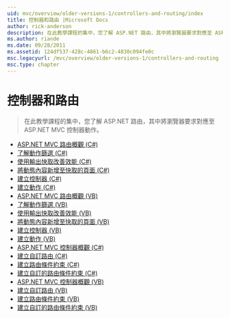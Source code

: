 ```yaml
---
uid: mvc/overview/older-versions-1/controllers-and-routing/index
title: 控制器和路由 |Microsoft Docs
author: rick-anderson
description: 在此教學課程的集中，您了解 ASP.NET 路由，其中將瀏覽器要求對應至 ASP.NET MVC 控制器動作。
ms.author: riande
ms.date: 09/28/2011
ms.assetid: 124df537-428c-4861-b6c2-4830c094fe0c
msc.legacyurl: /mvc/overview/older-versions-1/controllers-and-routing
msc.type: chapter
---
```

<a name="controllers-and-routing"></a>控制器和路由
====================
> 在此教學課程的集中，您了解 ASP.NET 路由，其中將瀏覽器要求對應至 ASP.NET MVC 控制器動作。


- [ASP.NET MVC 路由概觀 (C#)](asp-net-mvc-routing-overview-cs.md)
- [了解動作篩選 (C#)](understanding-action-filters-cs.md)
- [使用輸出快取改善效能 (C#)](improving-performance-with-output-caching-cs.md)
- [將動態內容新增至快取的頁面 (C#)](adding-dynamic-content-to-a-cached-page-cs.md)
- [建立控制器 (C#)](creating-a-controller-cs.md)
- [建立動作 (C#)](creating-an-action-cs.md)
- [ASP.NET MVC 路由概觀 (VB)](asp-net-mvc-routing-overview-vb.md)
- [了解動作篩選 (VB)](understanding-action-filters-vb.md)
- [使用輸出快取改善效能 (VB)](improving-performance-with-output-caching-vb.md)
- [將動態內容新增至快取的頁面 (VB)](adding-dynamic-content-to-a-cached-page-vb.md)
- [建立控制器 (VB)](creating-a-controller-vb.md)
- [建立動作 (VB)](creating-an-action-vb.md)
- [ASP.NET MVC 控制器概觀 (C#)](aspnet-mvc-controllers-overview-cs.md)
- [建立自訂路由 (C#)](creating-custom-routes-cs.md)
- [建立路由條件約束 (C#)](creating-a-route-constraint-cs.md)
- [建立自訂的路由條件約束 (C#)](creating-a-custom-route-constraint-cs.md)
- [ASP.NET MVC 控制器概觀 (VB)](asp-net-mvc-controller-overview-vb.md)
- [建立自訂路由 (VB)](creating-custom-routes-vb.md)
- [建立路由條件約束 (VB)](creating-a-route-constraint-vb.md)
- [建立自訂的路由條件約束 (VB)](creating-a-custom-route-constraint-vb.md)
